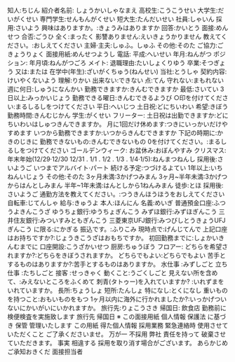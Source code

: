 知人:ちじん
紹介者名前: しょうかいしゃなまえ
高校生:こうこうせい
大学生:だいがくせい
専門学生:せんもんがくせい
短大生:たんだいせい
社員:しゃいん
採用:さいよう
興味はありますか。:きょうみはありますか
回答:かいとう
面接:めんせつ
合否:ごうひ
全く:まったく
影讐ありません:えいきょうかりません
教えてください。:おしえてください
主婦·主夫:しゅふ。しゅふ
その他:そのた
ご協力:ごきょうりょく
面接用紙:めんせつようし
電話:
平成:へいせい
年月:ねんがつ
ポジション:
年月頃:ねんがつごろ
メイト:
退職理由:たいしょくりゆう
卒業:そつぎょう
又は:または
在学中(年生):ざいがくちゅう(ねんせい)
当社:とうしゃ
契約内容:けいやくないよう
理解:りかい
出来ない:できない
点:てん
守れない:まもれない
週に何日:しゅうになんかい
勤務できますか:きんむできますか
最低:さいてい
3日以上:みっかいじょう
勤務できる曜日:きんむできるようび
○印を付けてください:まるしるしをつけてください
平日:へいじつ
土日祝:どにちいわい
希望:きぼう
勤務時間:きんむじかん
学生:がくせい
フリーター:
土日祝は出勤できますか:どにちいわいはしゅつきんできますか。
月に1回だけ休めます:つきにいっかいだけやすめます
いつから勤務できますか:いつからきんむできますか
下記の時期に:かきのじきに
勤務できないもの:きんむできないもの
0を付けてください。:まるしるしをつけてください
ゴールデンウィーク:
お盆休み:おぼんやすみ
クリスマス:
年末年始(12/29·12/30 12/31 . 1/1 . 1/2 . 1/3 . 1/4·1/5):ねんまつねんし
採用後:さいようご
いつまでアルバイト·パート
続ける予定:つづけるよてい
1年以上:いちねんいじょう
その他:そのた
3ヶ月未満:3かげつみまん
3ヶ月~半年未満:3かげつからはんとしみまん
半年~1年未満:はんとしから1ねんみまん
徒歩:とほ
採用後:さいようご
通勤方法を教えてください。:つうきんほうほうをおしえてください
自転車:じてんしゃ
給与:きゅうよ
本人:ほんにん
名義:めいぎ
普通預金口座:ふつうよきんこうざ
ゆうちょ銀行:ゆうちょぎんこう
みずほ銀行:みずほぎんこう
三井住友銀行:みついすみともぎんこう
三菱東京UFJ銀行:みつびしとうきょうUFJぎんこう
に限る:にかぎる
振込です。:ふりこみ
現時点で:げんじてんで
上記口座はお持ちですか?:じょうきこうざはおもちですか。
初回勤務までに:しょかいきんむまでに
口座開設:こうざかいせつ
厨房:ちゅうぼう
フロアー:
どちらを希望されますか?:どちらをきぼうされますか。
どちらでもよい:どちらでもよい
苦手とするものはありますか?:苦手とするものはありますか。
水仕事 :みずしごと
立ち仕事 :たちしごと
接客 :せっきゃく
動くこと:うごくしごと
見えない所を含めて、:みえないところをふくめて
刺青(タトゥー)を入れていますか? :いれずまをいれていますか。
長所:ちょうしょ
短所:たんしょ
特になし:とくになし
重いものを持つこと:おもいものをもつ
1ヶ月以内に海外に行かれましたか?:いっかげついないにかいがいにいかれますか。
旅行先:りょこうさき
帰国日:
飲食店
勤務前に
検便検査を実施致します
旅行先
帰国日
※
この面接用紙
個人情報
保護法
に基づき
保管
管理いたします
この用紙
得た個人情報
採用業務
緊急連絡時
使用させていただくこと
ご了承くださいませ。
万が一
不採用
弊社
責任を持って
破棄させていただきます。
事実
相違する
採用を取り消す場合がございます。
あらかじめ
ご承知おきくだ
面接担当者
